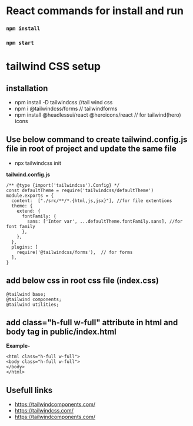 # React commands for install and run

### `npm install`
### `npm start`

# tailwind CSS setup

## installation

 - npm install -D tailwindcss                          //tail wind css
 - npm i @tailwindcss/forms                            // tailwindforms
 - npm install @headlessui/react @heroicons/react      // for
   tailwind(hero) icons

## Use below command to create tailwind.config.js file in root of project and update the same file
 - npx tailwindcss init

**tailwind.config.js**

    /** @type {import('tailwindcss').Config} */
    const defaultTheme = require('tailwindcss/defaultTheme')
    module.exports = {
      content:  ["./src/**/*.{html,js,jsx}"], //for file extentions
      theme: {
        extend: {
          fontFamily: {
            sans: ['Inter var', ...defaultTheme.fontFamily.sans], //for font family
          },
        },
      },
      plugins: [
        require('@tailwindcss/forms'),  // for forms
      ],
    }


## add below css in root css file (index.css)

    @tailwind base;
    @tailwind components;
    @tailwind utilities;

## add class="h-full w-full" attribute in html and body tag in public/index.html
**Example-**

    <html class="h-full w-full">
    <body class="h-full w-full">
    </body>
    </html>


## Usefull links
- https://tailwindcomponents.com/
- https://tailwindcss.com/
- https://tailwindcomponents.com/
